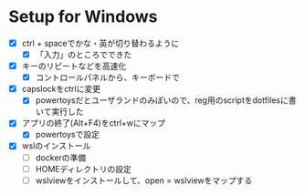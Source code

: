 # Setup for Windows

- [x]  ctrl + spaceでかな・英が切り替わるように
    - [x]  「入力」のところでできた
- [x]  キーのリピートなどを高速化
    - [x]  コントロールパネルから、キーボードで
- [x]  capslockをctrlに変更
    - [x]  powertoysだとユーザランドのみぽいので、reg用のscriptをdotfilesに書いて実行した
- [x]  アプリの終了(Alt+F4)をctrl+wにマップ
    - [x]  powertoysで設定
- [x]  wslのインストール
    - [ ]  dockerの準備
    - [ ]  HOMEディレクトリの設定
    - [ ]  wslviewをインストールして、open = wslviewをマップする
